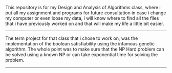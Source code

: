 This repository is for my Design and Analysis of Algorithms class, where i put all my assignment and programs for future consultation in case i change my computer or even loose my data,
i will know where to find all the files that i have previously worked on and that will make my life a little bit easier.
_____________________________________________________________________________________________________________________________
The term project for that class that i chose to work on, was the implementation of the boolean satisfiability using the infamous genetic algorithm.
The whole point was to make sure that the NP Hard problem can be solved using a known NP or can take exponential time for solving the problem.


-----------------------------------------------------------------------------------------------------------------------------
